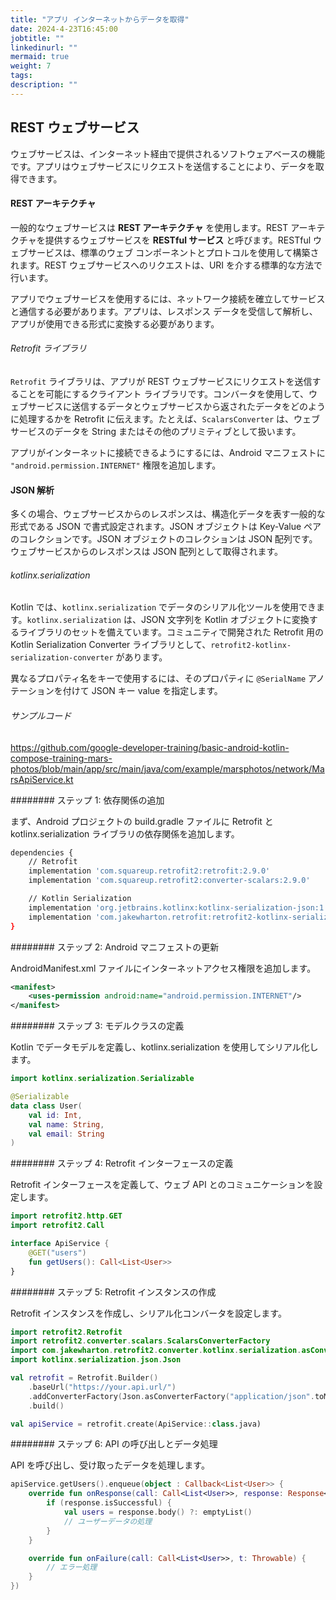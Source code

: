 ```yaml
---
title: "アプリ インターネットからデータを取得"
date: 2024-4-23T16:45:00
jobtitle: ""
linkedinurl: ""
mermaid: true
weight: 7
tags:
description: ""
---
```


## REST ウェブサービス

ウェブサービスは、インターネット経由で提供されるソフトウェアベースの機能です。アプリはウェブサービスにリクエストを送信することにより、データを取得できます。

#### REST アーキテクチャ

一般的なウェブサービスは **REST アーキテクチャ** を使用します。REST アーキテクチャを提供するウェブサービスを **RESTful サービス** と呼びます。RESTful ウェブサービスは、標準のウェブ コンポーネントとプロトコルを使用して構築されます。REST ウェブサービスへのリクエストは、URI を介する標準的な方法で行います。

アプリでウェブサービスを使用するには、ネットワーク接続を確立してサービスと通信する必要があります。アプリは、レスポンス データを受信して解析し、アプリが使用できる形式に変換する必要があります。

###### Retrofit ライブラリ

`Retrofit` ライブラリは、アプリが REST ウェブサービスにリクエストを送信することを可能にするクライアント ライブラリです。コンバータを使用して、ウェブサービスに送信するデータとウェブサービスから返されたデータをどのように処理するかを Retrofit に伝えます。たとえば、`ScalarsConverter` は、ウェブサービスのデータを String またはその他のプリミティブとして扱います。

アプリがインターネットに接続できるようにするには、Android マニフェストに `"android.permission.INTERNET"` 権限を追加します。

#### JSON 解析

多くの場合、ウェブサービスからのレスポンスは、構造化データを表す一般的な形式である JSON で書式設定されます。JSON オブジェクトは Key-Value ペアのコレクションです。JSON オブジェクトのコレクションは JSON 配列です。ウェブサービスからのレスポンスは JSON 配列として取得されます。

###### kotlinx.serialization

Kotlin では、`kotlinx.serialization` でデータのシリアル化ツールを使用できます。`kotlinx.serialization` は、JSON 文字列を Kotlin オブジェクトに変換するライブラリのセットを備えています。コミュニティで開発された Retrofit 用の Kotlin Serialization Converter ライブラリとして、`retrofit2-kotlinx-serialization-converter` があります。

異なるプロパティ名をキーで使用するには、そのプロパティに `@SerialName` アノテーションを付けて JSON キー value を指定します。

###### サンプルコード

<https://github.com/google-developer-training/basic-android-kotlin-compose-training-mars-photos/blob/main/app/src/main/java/com/example/marsphotos/network/MarsApiService.kt>

######## ステップ 1: 依存関係の追加

まず、Android プロジェクトの build.gradle ファイルに Retrofit と kotlinx.serialization ライブラリの依存関係を追加します。

```bash
dependencies {
    // Retrofit
    implementation 'com.squareup.retrofit2:retrofit:2.9.0'
    implementation 'com.squareup.retrofit2:converter-scalars:2.9.0'

    // Kotlin Serialization
    implementation 'org.jetbrains.kotlinx:kotlinx-serialization-json:1.3.0'
    implementation 'com.jakewharton.retrofit:retrofit2-kotlinx-serialization-converter:0.8.0'
}
```

######## ステップ 2: Android マニフェストの更新

AndroidManifest.xml ファイルにインターネットアクセス権限を追加します。

```xml
<manifest>
    <uses-permission android:name="android.permission.INTERNET"/>
</manifest>
```

######## ステップ 3: モデルクラスの定義

Kotlin でデータモデルを定義し、kotlinx.serialization を使用してシリアル化します。

```kotlin
import kotlinx.serialization.Serializable

@Serializable
data class User(
    val id: Int,
    val name: String,
    val email: String
)
```

######## ステップ 4: Retrofit インターフェースの定義

Retrofit インターフェースを定義して、ウェブ API とのコミュニケーションを設定します。

```kotlin
import retrofit2.http.GET
import retrofit2.Call

interface ApiService {
    @GET("users")
    fun getUsers(): Call<List<User>>
}

```

######## ステップ 5: Retrofit インスタンスの作成

Retrofit インスタンスを作成し、シリアル化コンバータを設定します。

```kotlin
import retrofit2.Retrofit
import retrofit2.converter.scalars.ScalarsConverterFactory
import com.jakewharton.retrofit2.converter.kotlinx.serialization.asConverterFactory
import kotlinx.serialization.json.Json

val retrofit = Retrofit.Builder()
    .baseUrl("https://your.api.url/")
    .addConverterFactory(Json.asConverterFactory("application/json".toMediaType()))
    .build()

val apiService = retrofit.create(ApiService::class.java)


```

######## ステップ 6: API の呼び出しとデータ処理

API を呼び出し、受け取ったデータを処理します。

```kotlin
apiService.getUsers().enqueue(object : Callback<List<User>> {
    override fun onResponse(call: Call<List<User>>, response: Response<List<User>>) {
        if (response.isSuccessful) {
            val users = response.body() ?: emptyList()
            // ユーザーデータの処理
        }
    }

    override fun onFailure(call: Call<List<User>>, t: Throwable) {
        // エラー処理
    }
})

```
